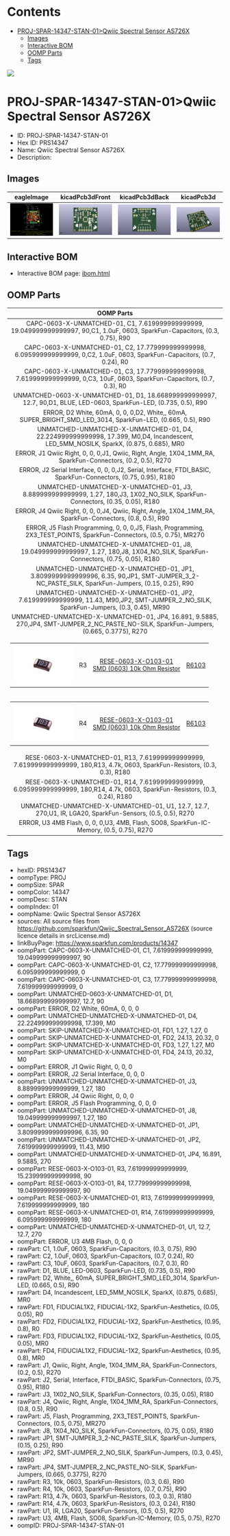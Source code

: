 



Contents
========

* [PROJ-SPAR-14347-STAN-01>Qwiic Spectral Sensor AS726X](#proj-spar-14347-stan-01qwiic-spectral-sensor-as726x)
	* [Images](#images)
	* [Interactive BOM](#interactive-bom)
	* [OOMP Parts](#oomp-parts)
	* [Tags](#tags)
  
![][im]
# PROJ-SPAR-14347-STAN-01>Qwiic Spectral Sensor AS726X

- ID: PROJ-SPAR-14347-STAN-01
- Hex ID: PRS14347
- Name: Qwiic Spectral Sensor AS726X
- Description: 

## Images
  
  

|eagleImage|kicadPcb3dFront|kicadPcb3dBack|kicadPcb3d|
| :---: | :---: | :---: | :---: |
|[![eagleImage](eagleImage_140.png)](eagleImage_600.png)|[![kicadPcb3dFront](kicadPcb3dFront_140.png)](kicadPcb3dFront_600.png)|[![kicadPcb3dBack](kicadPcb3dBack_140.png)](kicadPcb3dBack_600.png)|[![kicadPcb3d](kicadPcb3d_140.png)](kicadPcb3d_600.png)|

## Interactive BOM

- Interactive BOM page: [ibom.html](kicad/bom/ibom.html)

## OOMP Parts
  

|OOMP Parts|
| :---: |
|CAPC-0603-X-UNMATCHED-01, C1, 7.619999999999999, 19.049999999999997, 90,C1, 1.0uF, 0603, SparkFun-Capacitors, (0.3, 0.75), R90|
|CAPC-0603-X-UNMATCHED-01, C2, 17.779999999999998, 6.095999999999999, 0,C2, 1.0uF, 0603, SparkFun-Capacitors, (0.7, 0.24), R0|
|CAPC-0603-X-UNMATCHED-01, C3, 17.779999999999998, 7.619999999999999, 0,C3, 10uF, 0603, SparkFun-Capacitors, (0.7, 0.3), R0|
|UNMATCHED-0603-X-UNMATCHED-01, D1, 18.668999999999997, 12.7, 90,D1, BLUE, LED-0603, SparkFun-LED, (0.735, 0.5), R90|
|ERROR, D2 White, 60mA, 0, 0, 0,D2, White,, 60mA, SUPER_BRIGHT_SMD_LED_3014, SparkFun-LED, (0.665, 0.5), R90|
|UNMATCHED-UNMATCHED-X-UNMATCHED-01, D4, 22.224999999999998, 17.399, M0,D4, Incandescent, LED_5MM_NOSILK, SparkX, (0.875, 0.685), MR0|
|ERROR, J1 Qwiic Right, 0, 0, 0,J1, Qwiic, Right, Angle, 1X04_1MM_RA, SparkFun-Connectors, (0.2, 0.5), R270|
|ERROR, J2 Serial Interface, 0, 0, 0,J2, Serial, Interface, FTDI_BASIC, SparkFun-Connectors, (0.75, 0.95), R180|
|UNMATCHED-UNMATCHED-X-UNMATCHED-01, J3, 8.889999999999999, 1.27, 180,J3, 1X02_NO_SILK, SparkFun-Connectors, (0.35, 0.05), R180|
|ERROR, J4 Qwiic Right, 0, 0, 0,J4, Qwiic, Right, Angle, 1X04_1MM_RA, SparkFun-Connectors, (0.8, 0.5), R90|
|ERROR, J5 Flash Programming, 0, 0, 0,J5, Flash, Programming, 2X3_TEST_POINTS, SparkFun-Connectors, (0.5, 0.75), MR270|
|UNMATCHED-UNMATCHED-X-UNMATCHED-01, J8, 19.049999999999997, 1.27, 180,J8, 1X04_NO_SILK, SparkFun-Connectors, (0.75, 0.05), R180|
|UNMATCHED-UNMATCHED-X-UNMATCHED-01, JP1, 3.8099999999999996, 6.35, 90,JP1, SMT-JUMPER_3_2-NC_PASTE_SILK, SparkFun-Jumpers, (0.15, 0.25), R90|
|UNMATCHED-UNMATCHED-X-UNMATCHED-01, JP2, 7.619999999999999, 11.43, M90,JP2, SMT-JUMPER_2_NO_SILK, SparkFun-Jumpers, (0.3, 0.45), MR90|
|UNMATCHED-UNMATCHED-X-UNMATCHED-01, JP4, 16.891, 9.5885, 270,JP4, SMT-JUMPER_2_NC_PASTE_NO-SILK, SparkFun-Jumpers, (0.665, 0.3775), R270|
|<table><tr><td>![RESE-0603-X-O103-01](https://raw.githubusercontent.com/oomlout/oomlout_OOMP_parts/main/RESE-0603-X-O103-01/image_140.jpg)</td><td> R3</td><td>[RESE-0603-X-O103-01<br>SMD (0603) 10k Ohm Resistor](https://github.com/oomlout/oomlout_OOMP_parts/tree/main/RESE-0603-X-O103-01/)</td><td>[R6103](https://github.com/oomlout/oomlout_OOMP_parts/tree/main/RESE-0603-X-O103-01/)</td></tr></table>|
|<table><tr><td>![RESE-0603-X-O103-01](https://raw.githubusercontent.com/oomlout/oomlout_OOMP_parts/main/RESE-0603-X-O103-01/image_140.jpg)</td><td> R4</td><td>[RESE-0603-X-O103-01<br>SMD (0603) 10k Ohm Resistor](https://github.com/oomlout/oomlout_OOMP_parts/tree/main/RESE-0603-X-O103-01/)</td><td>[R6103](https://github.com/oomlout/oomlout_OOMP_parts/tree/main/RESE-0603-X-O103-01/)</td></tr></table>|
|RESE-0603-X-UNMATCHED-01, R13, 7.619999999999999, 7.619999999999999, 180,R13, 4.7k, 0603, SparkFun-Resistors, (0.3, 0.3), R180|
|RESE-0603-X-UNMATCHED-01, R14, 7.619999999999999, 6.095999999999999, 180,R14, 4.7k, 0603, SparkFun-Resistors, (0.3, 0.24), R180|
|UNMATCHED-UNMATCHED-X-UNMATCHED-01, U1, 12.7, 12.7, 270,U1, IR, LGA20, SparkFun-Sensors, (0.5, 0.5), R270|
|ERROR, U3 4MB Flash, 0, 0, 0,U3, 4MB, Flash, SO08, SparkFun-IC-Memory, (0.5, 0.75), R270|

## Tags

- hexID: PRS14347
- oompType: PROJ
- oompSize: SPAR
- oompColor: 14347
- oompDesc: STAN
- oompIndex: 01
- oompName: Qwiic Spectral Sensor AS726X
- sources: All source files from https://github.com/sparkfun/Qwiic_Spectral_Sensor_AS726X (source licence details in srcLicense.md)
- linkBuyPage: https://www.sparkfun.com/products/14347
- oompPart: CAPC-0603-X-UNMATCHED-01, C1, 7.619999999999999, 19.049999999999997, 90
- oompPart: CAPC-0603-X-UNMATCHED-01, C2, 17.779999999999998, 6.095999999999999, 0
- oompPart: CAPC-0603-X-UNMATCHED-01, C3, 17.779999999999998, 7.619999999999999, 0
- oompPart: UNMATCHED-0603-X-UNMATCHED-01, D1, 18.668999999999997, 12.7, 90
- oompPart: ERROR, D2 White, 60mA, 0, 0, 0
- oompPart: UNMATCHED-UNMATCHED-X-UNMATCHED-01, D4, 22.224999999999998, 17.399, M0
- oompPart: SKIP-UNMATCHED-X-UNMATCHED-01, FD1, 1.27, 1.27, 0
- oompPart: SKIP-UNMATCHED-X-UNMATCHED-01, FD2, 24.13, 20.32, 0
- oompPart: SKIP-UNMATCHED-X-UNMATCHED-01, FD3, 1.27, 1.27, M0
- oompPart: SKIP-UNMATCHED-X-UNMATCHED-01, FD4, 24.13, 20.32, M0
- oompPart: ERROR, J1 Qwiic Right, 0, 0, 0
- oompPart: ERROR, J2 Serial Interface, 0, 0, 0
- oompPart: UNMATCHED-UNMATCHED-X-UNMATCHED-01, J3, 8.889999999999999, 1.27, 180
- oompPart: ERROR, J4 Qwiic Right, 0, 0, 0
- oompPart: ERROR, J5 Flash Programming, 0, 0, 0
- oompPart: UNMATCHED-UNMATCHED-X-UNMATCHED-01, J8, 19.049999999999997, 1.27, 180
- oompPart: UNMATCHED-UNMATCHED-X-UNMATCHED-01, JP1, 3.8099999999999996, 6.35, 90
- oompPart: UNMATCHED-UNMATCHED-X-UNMATCHED-01, JP2, 7.619999999999999, 11.43, M90
- oompPart: UNMATCHED-UNMATCHED-X-UNMATCHED-01, JP4, 16.891, 9.5885, 270
- oompPart: RESE-0603-X-O103-01, R3, 7.619999999999999, 15.239999999999998, 90
- oompPart: RESE-0603-X-O103-01, R4, 17.779999999999998, 19.049999999999997, 90
- oompPart: RESE-0603-X-UNMATCHED-01, R13, 7.619999999999999, 7.619999999999999, 180
- oompPart: RESE-0603-X-UNMATCHED-01, R14, 7.619999999999999, 6.095999999999999, 180
- oompPart: UNMATCHED-UNMATCHED-X-UNMATCHED-01, U1, 12.7, 12.7, 270
- oompPart: ERROR, U3 4MB Flash, 0, 0, 0
- rawPart: C1, 1.0uF, 0603, SparkFun-Capacitors, (0.3, 0.75), R90
- rawPart: C2, 1.0uF, 0603, SparkFun-Capacitors, (0.7, 0.24), R0
- rawPart: C3, 10uF, 0603, SparkFun-Capacitors, (0.7, 0.3), R0
- rawPart: D1, BLUE, LED-0603, SparkFun-LED, (0.735, 0.5), R90
- rawPart: D2, White,, 60mA, SUPER_BRIGHT_SMD_LED_3014, SparkFun-LED, (0.665, 0.5), R90
- rawPart: D4, Incandescent, LED_5MM_NOSILK, SparkX, (0.875, 0.685), MR0
- rawPart: FD1, FIDUCIAL1X2, FIDUCIAL-1X2, SparkFun-Aesthetics, (0.05, 0.05), R0
- rawPart: FD2, FIDUCIAL1X2, FIDUCIAL-1X2, SparkFun-Aesthetics, (0.95, 0.8), R0
- rawPart: FD3, FIDUCIAL1X2, FIDUCIAL-1X2, SparkFun-Aesthetics, (0.05, 0.05), MR0
- rawPart: FD4, FIDUCIAL1X2, FIDUCIAL-1X2, SparkFun-Aesthetics, (0.95, 0.8), MR0
- rawPart: J1, Qwiic, Right, Angle, 1X04_1MM_RA, SparkFun-Connectors, (0.2, 0.5), R270
- rawPart: J2, Serial, Interface, FTDI_BASIC, SparkFun-Connectors, (0.75, 0.95), R180
- rawPart: J3, 1X02_NO_SILK, SparkFun-Connectors, (0.35, 0.05), R180
- rawPart: J4, Qwiic, Right, Angle, 1X04_1MM_RA, SparkFun-Connectors, (0.8, 0.5), R90
- rawPart: J5, Flash, Programming, 2X3_TEST_POINTS, SparkFun-Connectors, (0.5, 0.75), MR270
- rawPart: J8, 1X04_NO_SILK, SparkFun-Connectors, (0.75, 0.05), R180
- rawPart: JP1, SMT-JUMPER_3_2-NC_PASTE_SILK, SparkFun-Jumpers, (0.15, 0.25), R90
- rawPart: JP2, SMT-JUMPER_2_NO_SILK, SparkFun-Jumpers, (0.3, 0.45), MR90
- rawPart: JP4, SMT-JUMPER_2_NC_PASTE_NO-SILK, SparkFun-Jumpers, (0.665, 0.3775), R270
- rawPart: R3, 10k, 0603, SparkFun-Resistors, (0.3, 0.6), R90
- rawPart: R4, 10k, 0603, SparkFun-Resistors, (0.7, 0.75), R90
- rawPart: R13, 4.7k, 0603, SparkFun-Resistors, (0.3, 0.3), R180
- rawPart: R14, 4.7k, 0603, SparkFun-Resistors, (0.3, 0.24), R180
- rawPart: U1, IR, LGA20, SparkFun-Sensors, (0.5, 0.5), R270
- rawPart: U3, 4MB, Flash, SO08, SparkFun-IC-Memory, (0.5, 0.75), R270
- oompID: PROJ-SPAR-14347-STAN-01



[im]: kicadPcb3d_450.png
